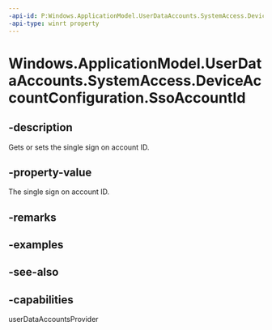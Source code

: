 ----api-id: P:Windows.ApplicationModel.UserDataAccounts.SystemAccess.DeviceAccountConfiguration.SsoAccountId
-api-type: winrt property
---<!-- Property syntaxpublic string SsoAccountId { get;  set; }--># Windows.ApplicationModel.UserDataAccounts.SystemAccess.DeviceAccountConfiguration.SsoAccountId## -descriptionGets or sets the single sign on account ID.## -property-valueThe single sign on account ID.## -remarks## -examples## -see-also## -capabilitiesuserDataAccountsProvider